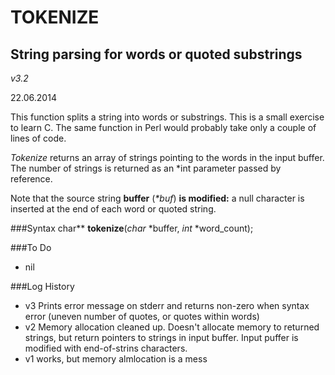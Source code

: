 TOKENIZE
=========
String parsing for words or quoted substrings
---------------------------------------------

*v3.2*

22.06.2014    

This function splits a string into words or substrings.
This is a small exercise to learn C. The same function in Perl would probably
take only a couple of lines of code. 



_Tokenize_ returns an array of strings pointing to the words in the input buffer. The number of strings
is returned as an \*int parameter passed by reference.

Note that the source string __buffer__ (_\*buf_) __is modified:__ a null character is inserted at the end of each word or quoted string.

###Syntax
char\*\*	__tokenize__(_char_ \*buffer, _int_ \*word_count);

###To Do
* nil

###Log History

* v3  Prints error message on stderr and returns non-zero when syntax error (uneven number of quotes, or quotes within words)
* v2  Memory allocation cleaned up. Doesn't allocate memory to returned strings, but return pointers to 
strings in input buffer. Input puffer is modified with end-of-strins characters.
* v1  works, but memory almlocation is a mess

